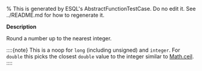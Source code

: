 % This is generated by ESQL's AbstractFunctionTestCase. Do no edit it. See ../README.md for how to regenerate it.

**Description**

Round a number up to the nearest integer.

::::{note}
This is a noop for `long` (including unsigned) and `integer`. For `double` this picks the closest `double` value to the integer similar to [Math.ceil](https://docs.oracle.com/en/java/javase/11/docs/api/java.base/java/lang/Math.md#ceil(double)).
::::


